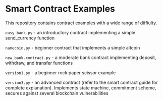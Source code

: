 # Smart Contract Examples
This repository contains contract examples with a wide range of diffiulty. 

`easy_bank.py` - an introductory contract implementing a simple send_currency function

`namecoin.py` - beginner contract that implements a simple altcoin

`new_bank.contract.py` - a moderate bank contract implementing deposit, withdraw, and transfer functions

`version1.py` - a beginner rock paper scissor example

`version3.py` - an advanced contract (refer to the smart contract guide for complete explanation). Implements state machine, commitment scheme, secures against several blockchain vulnerabilities
